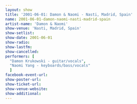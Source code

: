 ```yaml
---
layout: show
title: '2001-06-01: Damon & Naomi - Nasti, Madrid, Spain'
name: 2001-06-01-damon-naomi-nasti-madrid-spain
artist-name: 'Damon & Naomi'
show-venue: 'Nasti, Madrid, Spain'
show-setlist: 
show-date: 2001-06-01
show-radio: 
show-lastfm: 
show-cancelled: 
performers: [
  "Damon Krukowski - guitar/vocals",
  "Naomi Yang - keyboards/bass/vocals"
  ]
facebook-event-url: 
show-poster-url: 
show-ticket-url: 
show-venue-website: 
show-additional: 
---
```


